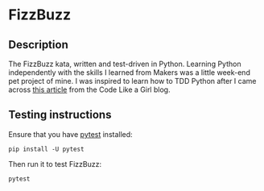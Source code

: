 # FizzBuzz

## Description
The FizzBuzz kata, written and test-driven in Python. Learning Python independently with the skills I learned from Makers was a little week-end pet project of mine. I was inspired to learn how to TDD Python after I came across [this article](https://code.likeagirl.io/in-tests-we-trust-tdd-with-python-af69f47e6932) from the Code Like a Girl blog.

## Testing instructions
Ensure that you have [pytest](https://docs.pytest.org/en/latest/getting-started.html#getstarted) installed:
```
pip install -U pytest
```

Then run it to test FizzBuzz:
```
pytest
```
